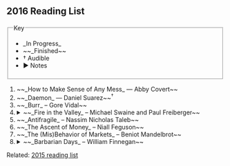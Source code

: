 ## 2016 Reading List

<fieldset class="bg-near-white">
  <legend>Key</legend>
  <ul>
    <li>_In Progress_</li>
    <li>~~_Finished~~</li>
    <li>&dagger; Audible</li>
    <li>▶ Notes</li>
  </ul>
</fieldset>

<ol>
  <li>~~_How to Make Sense of Any Mess_ — Abby Covert~~</li>

   <li>~~_Daemon_ — Daniel Suarez~~<sup>&dagger;</sup></li>

   <li>~~_Burr_ – Gore Vidal~~</li>

   <li>
      <details>
        <summary>~~_Fire in the Valley_ – Michael Swaine and Paul Freiberger~~</summary>

        <p>I often think about what I missed by not being “in tech” (or rather “in the Bay Area”) when I was a bit younger. I graduated high school in 2004, meaning that if I had my shit together I could have gotten the fuck out of Tampa and high-tailed it to the west coast just in time to be on the ground floor to something cool. I had very little idea how much location factors in to participating in the digital economy.</p>

        <p>Instead I went to college and said “fuck computers."</p>

        <p>This book isn't about the years after the first dotcom bubble, it's about an earlier time when fortunes were made just as quickly, but there was no internet to fuel the personal computer revolution. Just a bunch of hard working, often scheming, nerds and true believers making the hardware and the fabulists selling a dream of a digital future. They created a scene where there was none, and seemed to have fun doing it. They probably weren't self-aware of that the minutia of their day to day "work stuff" becoming the geeky history of how personal computers helped spawn the modern tech industry.</p>

        <p>I rarely admire or envy baby boomers, but the people and events described in this book make a clear exception to that policy.</p>

        <p>After high school, I knew I was “good” with computers—whatever that means, I'm still trying to find out— but really I just lacked the vision to understand that I could hustle my way into tech if I wanted to. I didn’t manage to do that until 2009, and only then after _deciding to_ at the end of 2008.

        <p>Recently I read the [New Yorker profile about Sam Altman][newyorker] and couldn’t help but feel the familiar hot sting of envy even thinking about the _scene_ at Stanford in 2005. Right place at the right time, the way I figure it.</p>

        <p>Like Steve Jobs and Steve Wozniack at the Homebrew Computing Club—I can’t read about that and not wish for that type of kismet in my life.</p>

        <p>This book stirs up some strong feels.</p>
   </li>

   <li>~~_Antifragile_ – Nassim Nicholas Taleb~~</li>

   <li>~~_The Ascent of Money_ – Niall Feguson~~</li>

   <li>~~_The (Mis)Behavior of Markets_ – Beniot Mandelbrot~~</li>

   <li>
      <details>
        <summary>~~_Barbarian Days_ – William Finnegan~~</summary>

        <p>I didn't grow up around surfing, despite being somewhat near the beach. The Gulf Coast is known for its calm white-sand, warm-water beaches. Not really a place for good waves. The Atlantic coast of Florida is a little better, but this is just the type of thing that's elusive for kids in the suburbs. I was lucky enough to have a mom willing to drive me an hour to the skatepark (and I still skate to this day, so it wasn't for nothing), but driving 2 or 3 hours to the opposite side of the state to try out a new board sport wasn't in the cards. Surfing was something that only happened in the fictional Saved by the Bell universe of Southern California.</p>

        <p>Continuing on a theme, this feels like another nostalgic take on a subject (and time) that passed me by. It's too late for me to commit to another brutal, dangerous hobby. My wife agrees with me.</p>

        <p>Sometimes I'm in awe of what a trip books are: it isn't my expression, but <b>the notion that you stare at a bunch of symbols on a page and experience vivid, emotional, waking hallucinations with zero physical effort or deleterious side-effects is fucking flabbergasting.</b></p>

        <p>This book places you in the water, on the board. It makes me pine for those types of memories, but I'm happy to share a sliver of the experience without getting wet.</p>
      </details>
    </li>

   <li>~~_Sapiens_ – Yuval Harari~~</li>

   <li>~~_Learning to Live Finally: The Last Interview_ – Jacques Derrida~~</li>

   <li>
     <details>
       <summary>~~_The Killing Moon_ – N.K. Jemisin~~</summary>

       <p>I bought this based on an enthusiastic employee recommendation placard at Borderlands Books in San Francisco but set it down less than a quarter of the way into it for reasons I can no longer recall. I decided to pick it up again this year and loved it.</p>

       <p>Jemisin is a creator of vivid universes: they pull you into their orbit until they envelop you completely, at which point you'll find yourself thumbing back to previous chapters scanning for the precious and minute x devices that do so well to establish an _exact_ tone and setting. There's just enough narrative white space to contrast with the hyper-detailed emotional awareness of the characters and settings so that the story is framed with elaborate societal backstory that has clear eye-line to the sequel(s). Great sci-fi recommendation.</p>

       <p>Update: also going back and listening to this now on on Audible</p>
     </details>
   </li>

  <li>~~_Dirk Gently's Holistic Detective Agency_ – Douglas Adams~~</li>

  <li>~~_Flow My Tears, the Policeman Said_ – Philip K. Dick~~</li>

  <li>~~_Cat's Cradle_ – Kurt Vonnegut~~</li>

  <li>
    <details>
      <summary>~~_American Gods_ – Neil Gaiman~~</summary>
      <p>Finally, finally got around to reading this after letting it languish on my Kindle for several years. Recommended by both my wife and best friend, I was pleased to so quickly become completely immersed in it. Gaiman creates moody settings that feel rich without going into Stephen King–levels of hyper-detail.</p>

      <p>I did have a funny note about Laura, though. Is it just me does she mostly serve as a corpse-ified version a manic pixie dreamgirl?</p>
    </details>
  </li>

  <li>
    <details>
      <summary>~~_Influx_ — Daniel Suarez~~<sup>&dagger;</sup></summary>
      <p>Yet another Daniel Suarez tech thriller that I liked. I listened to this one instead of reading it, and as if this is any sort of compliment, but it made doing the dishes and assembling IKEA furniture thoroughly enjoyable.</p>
    </details>
  </li>

  <li>
    <details>
      <summary>_The Illuminatus! Trilogy_ — Robert Shea and Robert Anton Wilson</summary>
      <p>I've read this before and I absolutely love it. Pure sci-fi zanyness with enough acid trips, talking dolphins, and fractal structure make it prime re-reading material, allowing for the slow jokes to play out with more more anticipation and certainly with more perspective to better take in the instant shifts betweens characters and timelines.</p>
    </details>
  </li>

  <li>_Kissinger: 1923-1969 The Idealist_ — Niall Ferguson</li>

  <li>~~_Brian Eno: Visual Music_ — Christopher Scoates~~</li>

  <li>~~_The Three-Body Problem_ — Cixin Liu~~</li>

  <li>~~Civilization — Niall Ferguson~~</li>

  <li>~~Inherent Vice — Thomas Pynchon~~<sup>&dagger;</sup></li>

  <li>~~7 Days In Ohio — Nathan Rabin~~</li>

  <li>Time Travel — James Gleick</li>

  <li>~~Against the Gods: The Remarkable Story of Risk — Peter L. Bernstein~~</li>

  <li>The Sovereign Individual — James Dale Davidson and Lord William Rees-Mogg</li>

  <li>~~Fooled By Randomness — Nassim Nicholas Taleb~~</li>
</ol>

Related: [2015 reading list][1]

[1]: https://medium.com/@sambreed/2015-books-504cb79ac5c0#.f8izs5mpq
[newyorker]: http://www.newyorker.com/magazine/2016/10/10/sam-altmans-manifest-destiny
